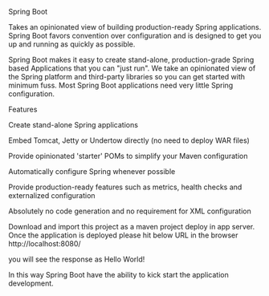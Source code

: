 Spring Boot

Takes an opinionated view of building production-ready Spring applications. Spring Boot favors convention over configuration and is designed to get you up and running as quickly as possible.

Spring Boot makes it easy to create stand-alone, production-grade Spring based Applications that you can "just run". We take an opinionated view of the Spring platform and third-party libraries so you can get started with minimum fuss. Most Spring Boot applications need very little Spring configuration.

Features

Create stand-alone Spring applications

Embed Tomcat, Jetty or Undertow directly (no need to deploy WAR files)

Provide opinionated 'starter' POMs to simplify your Maven configuration

Automatically configure Spring whenever possible

Provide production-ready features such as metrics, health checks and externalized configuration

Absolutely no code generation and no requirement for XML configuration


Download and import this project as a maven project deploy in app server.
Once the application is deployed please hit below URL in the browser
http://localhost:8080/

you will see the response as Hello World!

In this way Spring Boot have the ability to kick start the application development. 

